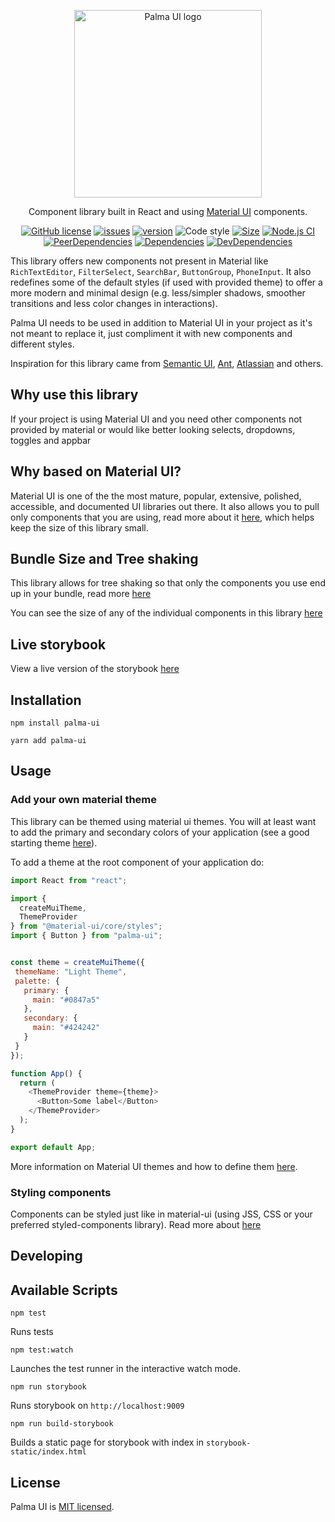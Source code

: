 <p align="center">
  <a href="https://luisott.github.io/palma-ui" rel="noopener" target="_blank">
    <img width="300" src="https://user-images.githubusercontent.com/5178558/79053879-ab16b580-7c0e-11ea-8e30-2957f5041883.png" alt="Palma UI logo"/>
  </a>
</p>

<div align="center">
Component library built in React and using <a href="https://material-ui.com">Material UI</a> components.

[![GitHub license](https://img.shields.io/github/license/luisott/palma-ui)](LICENSE)
[![issues](https://img.shields.io/github/issues/luisott/palma-ui)](https://github.com/luisott/palma-ui/issues)
[![version](https://img.shields.io/npm/v/palma-ui)](https://www.npmjs.com/package/palma-ui)
![Code style](https://img.shields.io/badge/code_style-prettier-ff69b4.svg)
[![Size](https://badgen.net/bundlephobia/minzip/palma-ui)](https://bundlephobia.com/result?p=palma-ui)
[![Node.js CI](https://github.com/luisott/palma-ui/workflows/Node.js%20CI/badge.svg)](https://github.com/luisott/palma-ui/actions?query=workflow%3A%22Node.js+CI%22)
[![PeerDependencies](https://david-dm.org/luisott/palma-ui/master/peer-status.svg)](https://david-dm.org/luisott/palma-ui/master?type=peer)
[![Dependencies](https://david-dm.org/luisott/palma-ui/master/status.svg)](https://david-dm.org/luisott/palma-ui/master)
[![DevDependencies](https://david-dm.org/luisott/palma-ui/master/dev-status.svg)](https://david-dm.org/luisott/palma-ui/master?type=dev)


</div>

This library offers new components not present in Material like `RichTextEditor`, `FilterSelect`, `SearchBar`, 
`ButtonGroup`, `PhoneInput`. 
It also redefines some of the default styles (if used with provided theme) to offer a more modern and minimal design 
(e.g. less/simpler shadows, smoother transitions and less color changes in interactions). 

Palma UI needs to be used in addition to Material UI in your project as it's not meant to replace it, just compliment it with
new components and different styles.  

Inspiration for this library came from [Semantic UI](https://react.semantic-ui.com/), 
[Ant](https://ant.design/), [Atlassian](https://atlassian.design) and others.

## Why use this library
If your project is using Material UI and you need other components not provided by material or would like better looking
selects, dropdowns, toggles and appbar

## Why based on Material UI?
Material UI is one of the the most mature, popular, extensive, polished, accessible, and documented UI libraries out there. 
It also allows you to pull only components that you are using, read more about it [here](https://material-ui.com/guides/minimizing-bundle-size/), 
which helps keep the size of this library small.

## Bundle Size and Tree shaking
This library allows for tree shaking so that only the components you use end up in your bundle, read more 
[here](https://material-ui.com/guides/minimizing-bundle-size)  

You can see the size of any of the individual components in this library [here](https://bundlephobia.com/result?p=palma-ui)

## Live storybook
View a live version of the storybook [here](https://luisott.github.io/palma-ui)

## Installation
`npm install palma-ui`  

`yarn add palma-ui`

## Usage

### Add your own material theme
This library can be themed using material ui themes. You will at least want to add the primary and secondary
colors of your application (see a good starting theme [here](https://github.com/luisott/palma-ui/blob/master/src/styles/themes.js)).  

To add a theme at the root component of your application do:
~~~js
import React from "react";

import {
  createMuiTheme,
  ThemeProvider
} from "@material-ui/core/styles";
import { Button } from "palma-ui";


const theme = createMuiTheme({
 themeName: "Light Theme",
 palette: {
   primary: {
     main: "#0847a5"
   },
   secondary: {
     main: "#424242"
   }
 }
});

function App() {
  return (
    <ThemeProvider theme={theme}>
      <Button>Some label</Button>
    </ThemeProvider>
  );
}

export default App;

~~~

More information on Material UI themes and how to define them [here](https://material-ui.com/customization/theming/). 

### Styling components
Components can be styled just like in material-ui (using JSS, CSS or your preferred styled-components library). 
Read more about [here](https://material-ui.com/guides/interoperability/)


## Developing

## Available Scripts

`npm test`

Runs tests

`npm test:watch`

Launches the test runner in the interactive watch mode.<br />

`npm run storybook`

Runs storybook on `http://localhost:9009`

`npm run build-storybook`

Builds a static page for storybook with index in `storybook-static/index.html`      

## License

Palma UI is [MIT licensed](LICENSE).